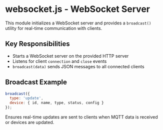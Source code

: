 
# websocket.js - WebSocket Server

This module initializes a WebSocket server and provides a `broadcast()` utility for real-time communication with clients.

## Key Responsibilities

- Starts a WebSocket server on the provided HTTP server
- Listens for client `connection` and `close` events
- `broadcast(data)` sends JSON messages to all connected clients

## Broadcast Example

```js
broadcast({
  type: 'update',
  device: { id, name, type, status, config }
});
```

Ensures real-time updates are sent to clients when MQTT data is received or devices are updated.

